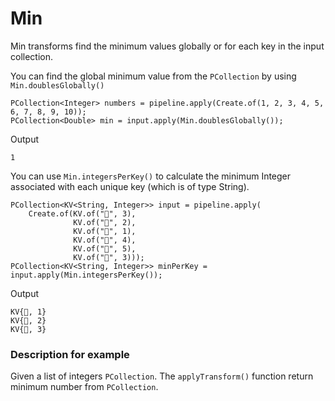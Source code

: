 # Min

Min transforms find the minimum values globally or for each key in the input collection.

You can find the global minimum value from the ```PCollection``` by using ```Min.doublesGlobally()```

```
PCollection<Integer> numbers = pipeline.apply(Create.of(1, 2, 3, 4, 5, 6, 7, 8, 9, 10));
PCollection<Double> min = input.apply(Min.doublesGlobally());
```

Output

```
1
```

You can use ```Min.integersPerKey()``` to calculate the minimum Integer associated with each unique key (which is of type String).

```
PCollection<KV<String, Integer>> input = pipeline.apply(
    Create.of(KV.of("🥕", 3),
              KV.of("🥕", 2),
              KV.of("🍆", 1),
              KV.of("🍅", 4),
              KV.of("🍅", 5),
              KV.of("🍅", 3)));
PCollection<KV<String, Integer>> minPerKey = input.apply(Min.integersPerKey());
```

Output

```
KV{🍆, 1}
KV{🥕, 2}
KV{🍅, 3}
```

### Description for example

Given a list of integers ```PCollection```. The ```applyTransform()``` function return minimum number from ```PCollection```.